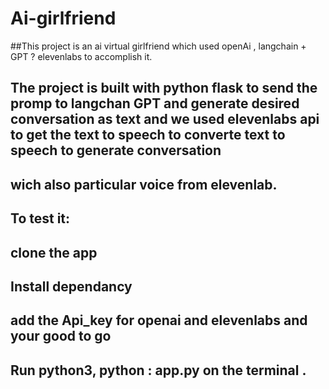 # Ai-girlfriend
##This project is an ai virtual girlfriend  which used openAi ,  langchain + GPT ? elevenlabs to accomplish it.
## The project is built with python  flask to send the promp to langchan GPT and generate desired conversation as text and we used elevenlabs api to get the text to speech to converte text to speech to generate conversation
## wich also particular voice  from  elevenlab.
## To test it:
## clone the app
## Install dependancy
## add the Api_key for openai and elevenlabs and your good to go
##  Run python3, python : app.py on the terminal .
